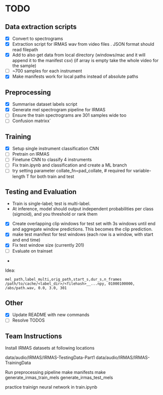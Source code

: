 # TODO

## Data extraction scripts

- [x] Convert to spectrograms
- [x] Extraction script for IRMAS wav from video files . JSON format should read filepath
- [x] Add to also get data from local directory (windows/mac and it will append it to the manifest csv) (if array is empty take the whole video for the sample)
- [ ] ~700 samples for each instrument
- [x] Make manifests work for local paths instead of absolute paths

## Preprocessing

- [x] Summarise dataset labels script
- [x] Generate mel spectrogram pipeline for IRMAS 
- [ ] Ensure the train spectrograms are 301 samples wide too
- [ ] Confusion matrixx`

## Training

- [x] Setup single instrument classification CNN
- [ ] Pretrain on IRMAS
- [ ] Finetune CNN to classify 4 instruments
- [ ] Fix train.ipynb and classification and create a ML branch
- [ ] try setting parameter collate_fn=pad_collate,     # required for variable-length T for both train and test

## Testing and Evaluation

- Train is single-label; test is multi-label.
- At inference,  model should output independent probabilities per class (sigmoid), and you threshold or rank them
- [x] Create overlapping clip windows for test set with 3s windows until end and aggregate window predictions. This becomes the clip prediction.
- [x] make test manifest for test windows (each row is a window, with start and end time)
- [x] Fix test window size (currently 201)
- [ ] Evaluate on trainset

- 
Idea:
```
mel_path,label_multi,orig_path,start_s,dur_s,n_frames
/path/to/cache/<label_dir>/<filehash>__...npy, 01000100000, /abs/path.wav, 0.0, 3.0, 301
```

## Other

- [x] Update README with new commands
- [ ] Resolve TODOS

## Team Instructions

Install IRMAS datasets at following locations

data/audio/IRMAS/IRMAS-TestingData-Part1
data/audio/IRMAS/IRMAS-TrainingData

Run preprocessing pipeline
make manifests
make generate_irmas_train_mels
generate_irmas_test_mels

practice trainign neural network in train.ipynb
